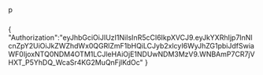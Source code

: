 p

###
{
  "Authorization":"eyJhbGciOiJIUzI1NiIsInR5cCI6IkpXVCJ9.eyJkYXRhIjp7InNlcnZpY2UiOiJkZWZhdWx0QGRlZmF1bHQiLCJyb2xlcyI6WyJhZG1pbiJdfSwiaWF0IjoxNTQ0NDM4OTM1LCJleHAiOjE1NDUwNDM3MzV9.WNBAmP7CR7jVHXT_P5YhDQ_WcaSr4KG2MuQnFjlKdOc"
}